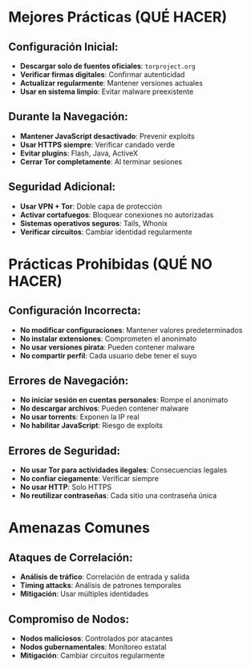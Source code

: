 # Mejores Prácticas (QUÉ HACER)

## Configuración Inicial:

- **Descargar solo de fuentes oficiales**: `torproject.org`
- **Verificar firmas digitales**: Confirmar autenticidad
- **Actualizar regularmente**: Mantener versiones actuales
- **Usar en sistema limpio**: Evitar malware preexistente

## Durante la Navegación:

- **Mantener JavaScript desactivado**: Prevenir exploits
- **Usar HTTPS siempre**: Verificar candado verde
- **Evitar plugins**: Flash, Java, ActiveX
- **Cerrar Tor completamente**: Al terminar sesiones

## Seguridad Adicional:

- **Usar VPN + Tor**: Doble capa de protección
- **Activar cortafuegos**: Bloquear conexiones no autorizadas
- **Sistemas operativos seguros**: Tails, Whonix
- **Verificar circuitos**: Cambiar identidad regularmente


# Prácticas Prohibidas (QUÉ NO HACER)

## Configuración Incorrecta:

- **No modificar configuraciones**: Mantener valores predeterminados
- **No instalar extensiones**: Comprometen el anonimato
- **No usar versiones pirata**: Pueden contener malware
- **No compartir perfil**: Cada usuario debe tener el suyo

## Errores de Navegación:

- **No iniciar sesión en cuentas personales**: Rompe el anonimato
- **No descargar archivos**: Pueden contener malware
- **No usar torrents**: Exponen la IP real
- **No habilitar JavaScript**: Riesgo de exploits

## Errores de Seguridad:

- **No usar Tor para actividades ilegales**: Consecuencias legales
- **No confiar ciegamente**: Verificar siempre
- **No usar HTTP**: Solo HTTPS
- **No reutilizar contraseñas**: Cada sitio una contraseña única


# Amenazas Comunes

## Ataques de Correlación:

- **Análisis de tráfico**: Correlación de entrada y salida
- **Timing attacks**: Análisis de patrones temporales
- **Mitigación**: Usar múltiples identidades

## Compromiso de Nodos:

- **Nodos maliciosos**: Controlados por atacantes
- **Nodos gubernamentales**: Monitoreo estatal
- **Mitigación**: Cambiar circuitos regularmente